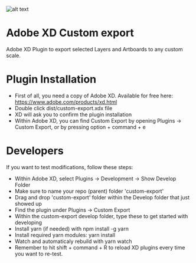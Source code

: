 ![alt text](https://raw.githubusercontent.com/chrometaphore/custom-export/master/32b4e7d2e0b1992e09f8fc5cca71da25.png)

# Adobe XD Custom export
Adobe XD Plugin to export selected Layers and Artboards to any custom scale.

# Plugin Installation
- First of all, you need a copy of Adobe XD. Available for free here: https://www.adobe.com/products/xd.html
- Double click dist/custom-export.xdx file
- XD will ask you to confirm the plugin installation
- Within Adobe XD, you can find Custom Export by opening Plugins -> Custom Export, or by pressing option + command + e

# Developers
If you want to test modifications, follow these steps:
- Within Adobe XD, select Plugins -> Development -> Show Develop Folder
- Make sure to name your repo (parent) folder 'custom-export'
- Drag and drop 'custom-export' folder within the Develop folder that just showed up
- Find the plugin under Plugins -> Custom Export
- Within the custom-export develop folder, type these to get started with developing
- Install yarn (if needed) with
    npm install -g yarn
- Install required yarn modules:
    yarn install
- Watch and automaticaly rebuild with
    yarn watch
- Remember to hit shift + command + R to reload XD plugins every time you want to re-test.
